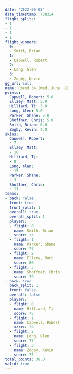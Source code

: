 ```yaml
---
date: '2022-06-08'
date_timestamp: 738314
flight_splits:
- 1
- 1
- 1
- 1
flight_winners:
  0:
  - Smith, Brian
  1:
  - Capwell, Robert
  2:
  - Long, Glen
  3:
  - Zogby, Kevin
gg_url: null
name: Round 34 (Wed, June  8)
points:
  Capwell, Robert: 5.0
  Ellzey, Matt: 5.0
  Hilliard, Tj: 3.0
  Long, Glen: 5.0
  Parker, Shane: 5.0
  Shoffner, Chris: 5.0
  Smith, Brian: 6.0
  Zogby, Kevin: 4.0
skins:
  Capwell, Robert:
  - 7
  Ellzey, Matt:
  - 18
  Hilliard, Tj:
  - 8
  Long, Glen:
  - 15
  Parker, Shane:
  - 3
  Shoffner, Chris:
  - 11
teams:
- back: false
  front: true
  front_split: 1
  overall: true
  overall_split: 1
  players:
  - flight: 0
    name: Smith, Brian
    score: 73
  - flight: 1
    name: Parker, Shane
    score: 77
  - flight: 2
    name: Ellzey, Matt
    score: 80
  - flight: 3
    name: Shoffner, Chris
    score: 79
- back: true
  back_split: 1
  front: false
  overall: false
  players:
  - flight: 0
    name: Hilliard, Tj
    score: 75
  - flight: 1
    name: Capwell, Robert
    score: 76
  - flight: 2
    name: Long, Glen
    score: 77
  - flight: 3
    name: Zogby, Kevin
    score: 75
total_points: 38.0
valid: true
---
```

